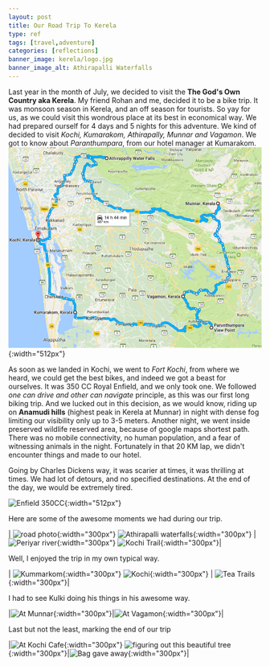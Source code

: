 ```yaml
---
layout: post
title: Our Road Trip To Kerela
type: ref
tags: [travel,adventure]
categories: [reflections]
banner_image: kerela/logo.jpg
banner_image_alt: Athirapalli Waterfalls
---
```

Last year in the month of July, we decided to visit the **The God's Own Country aka Kerela**. My friend Rohan and me, decided it to be a bike trip. It was monsoon season in Kerela, and an off season for tourists. So yay for us, as we could visit this wondrous place at its best in economical way. We had prepared ourself for 4 days and 5 nights for this adventure. We kind of decided to visit *Kochi, Kumarakom, Athirapally, Munnar and Vagamon*. We got to know about *Paranthumpara*, from our hotel manager at Kumarakom. 
![travel itinerary](/public/images/kerela/Iternary.png "We went around in Kerela" ){:width="512px"}

As soon as we landed in Kochi, we went to *Fort Kochi*, from where we heard, we could get the best bikes, and indeed we got a beast for ourselves. It was 350 CC Royal Enfield, and we only took one. We followed *one can drive and other can navigate* principle, as this was our first long biking trip. And we lucked out in this decision, as we would know, riding  up on **Anamudi hills** (highest peak in Kerela at Munnar) in night with dense fog limiting our visibility only up to 3-5 meters. Another night, we went inside preserved wildlife reserved area, because of google maps shortest path. There was no mobile connectivity, no human population, and a fear of witnessing animals in the night. Fortunately in that 20 KM lap, we didn't encounter things and made to our hotel. 

Going by Charles Dickens way, it was scarier at times, it was thrilling at times. We had lot of detours, and no specified destinations. At the end of the day, we would be extremely tired. 

![Enfield 350CC](https://lh3.googleusercontent.com/fk94OyN-Pa9o4qRB7GGq53iHsYYVhaGzqlVT-v3N9At_GRsvRWBsZcm810JhWYlgcSllH56UChA5NFnbvH_HP4wTPZZp047OAL4bm2leGm-eqDop_G4oTByqMe-3oxKClBR1CeUVT8vHa6MdMB3p-SOjQw412Tp1VVnEepauJS5ZvbZtJbqavL7dggz8CDxMKYQlYUw7K_Dl3522fs8YvFRASqEWFWGFz9dIM9abTN3ZLmNi7dz1lDSqKega6FP4Z4ldzUtQu01oSlzSNkzCXhpzbnfvIh-ugu4-CX309D-KIPpRkNuY9IXjDzFZIdC7Li2j-t_7uQVYwPY1ZiXxdjC4Wu3_Q-oexqBX1a9IhvYq0XNjAjzamgzhHooIdJCQWQYSyf8GREPlzBN9G8Lm5xUiEkML4nUGY6QvCiyJZIkjsOmnSoVEABGYeH_uLptQMu-XjXgGNYRbnyQQQv1iQZQfasf3MnGJd9olXk0x4Rb2n_Q-jIGSNoSrTKLY51wJqJMauaChJheJxoZ3pST8YmYzY3X0on-JZi7BirDTgqifa-LiYnvfECmDK5UPlI9T899aLESd0XUiFSII4GAMg694U4TswslvLDZGyjGm1kDMTqy8-5Jl=w1211-h908-no "Our beast bike" ){:width="512px"}

Here are some of the awesome moments we had during our trip. 

| ![road photo](https://lh3.googleusercontent.com/MLkGlHPILXt6An-NR32-e9B_k_-nb2NgjmN-z_tyg-YvUX_BRTXiaCfjtbs7gNiyDNhMb5pEgL8ts2ai80t_gZ8dL_NC_sX0RsntTws0tgZAfKPqsoRmKT_t4LoQ4oESY1b0YDkhNyxA1Q0SFc5GS3C-3TKirgBJ4-6n62gGGsc3OtlO2aPMdzcHxEMwiD4G9acfJpfgzAJ3nqSrZp104MonIOHDjZUjap8vUm4UpFJlz1JYpjSNY1JpgjQVBpf8569AYi3klxtqGu6fTTmKpYcXJeQwmhagA-Ier9Xybs3EekZh_I3IW9KZCbWxip02x6iYZU4ZCe7Hp6sZkiuLwNYlj_w0PStR1RmGadzElPtuQGKF99Xl7X6uTZ3AO3NBzC2kYB9NM4HXtUKEY9JzGZLeiOKQinxJLJ_mSEkfqjmw1T3iMVrDivg1TZYc1ikl8ka8hZSxkjSo4xAVNPUWoUy2CgRyEn4VY0LICr4PRVytLBCzKfCpbI7RPEZXwGHqIkKV3sxkZhlIbxFzakZVWEJwZslN9sYa9X4VCJhyORfHjBcmmJyn4I1ZeRezduk-WCXqBxI-EA4XvXsxmVJeeG5DEhrbi38viTzaC7RvpBwlKaVm=w1211-h908-no "First day, we were excited with goproing the trip"){:width="300px"} ![Athirapalli waterfalls](https://lh3.googleusercontent.com/wZdKEtc4Wmmcnh5aGJfkeJQgIcKfvJYOjD8qsUu9uv3Ji6LuQxdurcxLEcGI-faC6kkZczmPZ3KqdXzc55a1bwgqoKZu4cO6IYQz-rLP6XG16XG4-SrQbevyjP7kMJfK-TRZV15T1uy2V0fe_rh3XK1JQijbcncuY5S_olZenfu-zv0L0wcQ2INbx0K4ehNntWr39_O-fWBCq6Jc24DiKDu4pRYxAKshNQHYovYGR7LIEVRHhEjt8NgKg6Rj85II7Y2_SINzLBIAdxulOqlXLN2c4_gCydhWxiZ0GaSBRfpINClXlxLBQAXafFrTdBKTYNzCU8qXhId-Z4f-nz1Q1uQJoGvXv426JExwmGWtnsq99q0CNETgzaSB9c8RuWXWXpXjmf3wbNVNkQ4t9-Gmb7YXt6IWySkxu4b0ezHsxx-8ujWZfbStnj--Veui6Y89kFr8AYNuPwCEf4VZ-95DfdDDbjK0pHRdRp13EgPN6cHY8knN9_dXiKPf1jZ0Tw2993LK-gDAu-QOpEmgoLi09FPJ3vBcDlq40aj4OycawXBX05ODt9NyaIQbjluG0rdJqJ3U-TxR5uX_jCutLa0mBtC7HwrC7s-RltDX2g8gGRM9v9RserXeHm81aPdyrqzx-b2D_lFlZNvty1FkL0g_-qR6QekjKIWb6PrD7mCEzw=w1211-h908-no "We at Athirapalli waterfalls"){:width="300px"}   | ![Periyar river](https://lh3.googleusercontent.com/8Mxfqt9hDcKUH32DHtKRmw44HxJ7y4r96uBdAaCzbvYoEyxcF1bxeFJz4Hf_i9jZjpIX_UPI5_hR3dWqaDfI-Y9y4Yxcz4bkS3uli3E-508uC0VayWbAFmrLRHirM360ISzMtfacWMaOUmV2r6P0OqfBfuMInK6SCdRgeTWVo0lPCc5ABjmNlZXX8k5sV156AAv-Ph06oz_cJVp_SjrcGKHgKgTTlYzN2gJIE130BoNb76nNUjKYI3swJzqdkrVGbgdEjDLExVbRrxKKUXu3vjbVqqnSLp05k9l67x0wHTF_VEfPYSOyMw0f56270403HZDDpb9fZqtYcvebYiy2PgajMbGfvOAWc1t6jjzU5_9YeRSJK-IGoa7FTEk-1VGZyzyvfBkt3Il8eGGziG-04_stMNCrh3329922wdQTMmaMN7H2iZc9C8OHgsDJjwTMjTWvT6dvbXUx3CDKR5mfzn054EjHcFTglbEeOHazlCg8BhtvoGNJczBEf0j82R-V0ggPGVInPxwjr5LsWcIQzKgqYFrghwMWomTwZkSZae940Hq9ytm_FU4utAKjrAm6cQaOPdBXVTYB-RTafXoegp6IhtwN6X9IjiD-SgoIq-uHw55zPhOpG2lrDSRyzbHzfnworg5v46hE7N-7tshNUvSPdqOmsF8Nl3H842h7mg=w1211-h908-no "After biking in monsoon, we rested up on Periyar Bridge"){:width="300px"}  ![Kochi Trail](https://lh3.googleusercontent.com/yHF8yqbDSVq_kUXYGi5xvZVXr8UO6rZ0bQ4BhuxhI8o-Vgm8eG6zWZHBEhldByqQJr0U6WLWJv6qlJ51QUrNDUyNGIVpg84xD-ypGFUaWNfuvvXLirCT__qER2Bcvuc91TDxsI4gJpSkBJZGLDxKEUs8ntnyY_7xWRypmAQUbd7v2vGGHZ2mxeb6FGtt_zzQTs4jkBnoWFEPhQIr9I2tUe0Zm1HtrOltRbdbGnw6CIRYZeW2PQLqIrbRw012ykprmqJPNpZ6Kd2C9tXcQ_1hHMdxAOoSAas3zxQOJZo_T84myMV6Hj3ashSzs0thNBbKhTqfxfoopvkgGpv-Of0nEdfpRFckRfP3K-_dV9nBOFOIT_1lC3TYhvjeNZJlKx3jzRGHvizlv5VdhxjGbcMhYbNzJS5xdEFfqgS4M-dZ1-vILgkyy2zk5pSYQezJ2zld_upHwkHM_VopskE2sNlgBbfOlmdnx8bo_IVPmb21vSHx7CasfU4QBULrmwLCYbMoW5mV4hJ5j0C7SNdOfqJv5PrnZxA8x548pnLBi46OBNyP-djckYpUPt5zaTM__R8cevxSQ_EAW7EkeJpqiyhG0ws0njIxnbxUZu0-GeKbB2WeWCizhMEQ=s800-no "Backpacking in old Kochi"){:width="300px"}|

Well, I enjoyed the trip in my own typical way.  

| ![Kummarkom](https://lh3.googleusercontent.com/2kyrUJpIkcsgdKyAHE252lSCm7u4K7H5nKb3dP1ymTv9MY8kG19PAwHiuUiB_ufZ0J08hIymXq8BNYILa9TxdK5wWljqYD-Dw03C4qwzPmOq3VnLmIVEvnjzJ79sOGDdGtnj_BGeU2I4E8eVLvUvw7RB4hpH6eEvHMAlMS_gJ6Vibay5DqnnJjcEUjveldVN9DoJOF12l-NVQIX-dDFU1niSCBg-PsY-_v-LGaWW7WVfZP0OJ740BM9szGWYLLz4itKTU1NvfMmTq3GZpCVpyhihXRvdXsLB0Jc6HA7CUftHPelRrWAfUfh3rDGkTpNzgBDbRuoYAs4jDbiFvZW33UXhlH2oixDYZ0BBqAz08herMY6G5v0JwvJJadlz85FWzonJbBr9aZdDHRhCrBHu30skJFgM9vLV5fy73_urdPKuPrTH5dztcsu8XD5nA4bzjbXWBcfkFTHK1nZ9-VFb2y7PaS_cd30ikU6r1w5nXOuRylWwcFPI0hTXJ5b6MiwFxwLOFTfwwuUZL7s-ToXUxXGA6Wflu5LJ1j_M1sFoBndWATtCtJuIjuLa4VbnCACfySvTxtqyf4RFuZMG3_QSFIC_O9aDfFp-v5_h0WULbBZW3_Q1-GW0=w1280-h800-no "In Vagamon lake"){:width="300px"} ![Kochi](https://lh3.googleusercontent.com/yL6q_zOu0uKYpXq5TYS2bZPhd-o_j_mwzXE_xsBnrdsFnDe8W0kZ5mN1jl92idoRzZKRwGkhuGb38dDca0bKg4nuxRArdqpnKUTH3gUswaYzxGPhhhfEP-_FQyjZS5UJ_6y3cK87tRDtJP6eBHasISlaYE3C8QiygiUUrpqUnX3EaaNCdkE_xyXmOekoFPRLBM5UgHN4wywSNMnN5HciStN3nAJIA6IBwqBD_MgyTGQ68KTwRoV8aybmyOkFGkyJbYNMPq0wfNBoaJgICw5zNjLA0mtJzpzo9zGSaZFNI7WfeuwRUxqDCi5sVl1mERGOSeVjlPpwTgU3Y_OR257TCAAlY5IMCktWSvN-3EZ11LyoE2w8hM9wscs0Uc5kzlBw_qrZ0sn5YbvkjOaEFYTzhtOPzzOyLR0TvafFf0WI3b52my09Nf5j9Sv3OGfcMs7vxLWpRHMhAmbuaoX0aMntWbW1Wy9FciJb1LRqQmdOHASCuvKuUDx4QaDMTqfIhoCKxSqZLfPxdyzEZVPiq8N4Xjrfs4qUuBk87mBJK7Ws48GirwR3eMAdJFd_pG1gxvFUOTFLBs47bX0GxjUT3c0h8tlCD1n-wnCvdxVVyYZSgxLZLJ5QDKYsp0WeaBMlhO49GX97UUiny1Av0Ml5j-ArEvuUVYmXTVRhkfd6VWhexw=w1211-h908-no "Kochi Street food"){:width="300px"} | ![Tea Trails](https://lh3.googleusercontent.com/v9yjZ37LY73l_126PBp99Be4ZilCYA57JZbmDZ69ITgjeVbMSYqhvrlutYlmu_7wwZVoVFGQt4_0RYkfdhKHoZG1ovvPhy20Ov8XMIeCFM9l-et9hOKE3MumGOBNhf-pthwN0PkUQzCCs0pKq-rkVHhgNt4ZwBvUvO-_KoszYHk9nd7IC3YM0xKQDGf7ReVay7o_RzIOAsPVpkW08sWCktbjSkV7CAh6S0zfqHyaIxchlVY4IQrcCLC8lndojQJ_y22otTHsXrMUEWzeBIa0tDAgpZtSX8QG1ByhcgVzvjbHDxZazuZMPVMcM_jNrjN5mjx_ibNV35xYR_io4yANuugL2rwtaMiGnFY9IQ7s8bBOXUVZ1d12Cyq6TEWx0v6CM9nNyvHGs3dgzbPZN8zYwh1Rrm-yQAr1zJWoF1FbvCzIIxZAv8uW7bfxlajFAqHypDRONx4Kq0KbmuPrmQmN92EXHgbYUxEurnN6I5F4FaTw12CN1Hx1IRv35mgO491O2rDdOU1BBsCMqV2jU4pWKmYkaULXLcpKZLRXuNOF9vi9KbmKy-V3GrQQVbe0O9RcJOnxYRi6ADdr-EbjRG6wBrrZctITENUvsIv1KfMDuZkyvmio2n7WzEfr6-OgZWrPF5vOpHZ_-0JDR0hK1W-p6z_LNR-zCFZ8Wjiuh6Kp9Q=w681-h908-no "We all have a little Sunny Deol in us"){:width="300px"}|

I had to see Kulki doing his things in his awesome way. 

|![At Munnar](https://lh3.googleusercontent.com/bOgful4inwtlINapu1SukPG-oPZ27TSHKJSv0wLoiPODjOoXs3wNzYDsObW-jq6zKY5tYaelCf4018yXp-xoPLaxP7sUkeUVj-y480SOZFNlpAyl57RDkgaA_vmaswOgMumRqAZ5n92pUe8TFyzYgSuJgp0O3YOL2yc8Qf1DoUpVlzUbjYxi0pqN-AOehtRoWzexkZ7p8r4oEvgnkTTeWMo7sW5tUywPk7uy3v5hxhIsZ81DPZf8VS4mkWkckZmrHo3o3gCo3q1u-VdA9fbNfwZAWtwi8O1ThAhHrX2V1LtsLMGS0Xh7XVwL_c2ZBMrRUlR4Xwl7z4cbl1X7kBldpUwj3lTD9ARppA08LcAZfVz0i102KFLfdEJJeTrJQbx7r4ym7ZAaTyVp7mau8D8Tj1SP2qqxvSqJaNzbSwprXZff0UW3Nc5SX1tLraIzJ-6y-fP2ltmmmNewgpoPMONSdkdkJKkEShpnzvVAfQWbAJU5DNUDySeIbx9paLxMB_0Rp5tgmDB0cm4-VIeZ61owQpPqImF4mhqNGKdLRwKGtkQR644V9r3Xn-kyYJqENB6-htCsju3anqud1klL0-WoIgsiqNm-xX0KckFzfKyjLEmdMQlXnSAz=w681-h908-no "Scaling Anna Mountain with Anna"){:width="300px"}|![At Vagamon](https://lh3.googleusercontent.com/ndLre4DIkSnYRuFPVrBrlISaeppjli21nfat_NazOaR_AqbBqbaLhkEyW8_OCtKD29i71IQobSCcOyk0zwqEDCqj-SDYl0-rg3bZ-RdVw11UQIJ8m4O9aGEJSVz-Yo26FPPdVKCg9jGXz_DCwI_xPlRUwsfJntixN5gom7Of4XdXb-aokvXu60nljFmntFoO7ZkXvwCQoOk9KZhXITXjGKTHuDMLmxOx2kIpQAztvBb0XNpZ4o5NRlkEjeohAjD01HIQ9xNfu08ZNZ5XONf3GIERAnag87RIEE8o9MR9pLctWIAldwtLp6TcoMUguR7K12hWyCuy6yYhZs_0HWyG4v3JlzGVoOMEDwziMC4_ZKWFPjRPjcjWOSCEll1pdLc7xQga7Aj2eoV233tXNUJEycmY2pco6IaT2GpWNw57jZGi0nk0CRCoV-dBckF5tvh6ggO3OBWb0Js9Ok0LDAAhmdzAlpUHCR7yWSLnTEvCEi8pF3ew_uS40YFcYsuqOGiJwFrrR6aahwqOhlgDq-ctkuVWJuEZwuMUuU_cHmdCWHxVRunXn6S1Tn7tzJLvH5wjEUgvfcQviRRN8CDOl5VNweI5N4ti_IpPD11ZVLO5_JVKA7YJizYO0yJr6c4IvktJBAGuHzkP3JrAZElQu4Fie6Q5C6ngFgqbvR0xn_1u5w=s908-no "Anna with handstand"){:width="300px"}|

Last but not the least, marking the end of our trip 

|![At Kochi Cafe](https://lh3.googleusercontent.com/KKyVDfOUvOdSqDfy5k_hhZxD5NaJx5fcO2XVZMwNFeZsuCu_SwkML06LzIczs3rTMNuD-9NlOonRlJGsToV1MbZmgp6rF2DwKSk26D6YDrpMEZzJhJ1dTAS6OcOSCl0wLvQbP0DvL9ITQ9tZq8cNVOLYJWtE89oXAOhwbSS-pTyNb7YPk-BvXGUVBEWoKE0HRhKLNNHEjlC9FVYZc6W0rLQoLQnnSZKiVTxuTER5zk02R_DEC9-_g1g_FIhliJykYZVoGhVCZgvLZhT4CZDWUbwwBujRHsjUj9yoqws1Wrd0KWef_GZcYDUx-0mZyzlyxrvcdhJZyw9IwwqFxDJXMQJYjEBUyO2ZXw4Y6FQIT7-2Jc1_edPBmMQ2VXwZIUAYXJNIvnYXfP5Ubn6oz-ceYniw3qx4Jz0c4PUdHRRx-xR7ryC5HJ_90O5j_vMGfXkjeUqcwbfdojdz13bEL5cHyWcggTx5Vo0b-L18XHCGRJeeWqJ8eYgEz8DEsWtFgdgUhh3Zc95-hkuXzDHv1Bn-_AwLDT0fROGgTv08Q3IRXMCCRMW-c7L8QV_p-TU5W5uOHUZJLKu1hvyYUlyBYLO-OCTticvynUvNlUFK9PTBHt83Cb47=w1280-h800-no "We did not drink, marking the end of our journey"){:width="300px"} ![figuring out this beautiful tree](https://lh3.googleusercontent.com/mWpMpzbXf9fw4kmTPVARTs0baY0GDuitBHdpvtVXQSXURYqzVury7FJvZ9UZ2mMFz4Pi0HAE0JFnamvm-v0HddPwerzzqGtNsFCr4CoZYM60hD52XmBPXf6Cqco531WA40GihpZpwQhbzpLdeKwdmlg70KaPBEje2UxVRCGf4ibxG2L7hxR1va-YBgVoujYamE0P4Up0OYa79bu1ZJ6EUlJ5_RcW4LHRu-Yxd2ldLmoArO7XT8deQqUBuL6nunOBQzDUoA1KriJT4NwV30f2EXNl7Hk75unJQu5wnaQQ1Bvk2t6dYLnGWKdkG5sA9tQfCJ2eN6p7EFGUtfCMDJll-3K75Wb7TmcJBTygt0KtYCFYlQOPY9oeBy-GQAgPJ9VEPExXdz3RtdW9HNQHm-lq9XwkQNghedIPgWdvwaA5Nd8K5TkKFwJ9idj8HQ57OMfEhKszzyMAW10JyPuGO9Gr3Bh4rjfNMnYmil5YOP4En8RJaukXctx9ylRzrG6qlfAvxLuGJbQb4J5ZcCbWJ0zQTUBjFDbHv-OKu90RvgXXyGkg4GNkPIWIoal4oK6GyUIP7UGSQfye3yzk753_47ABEOUDIwJkzls9ORvlSAgqEnT3JDtPQ51B=w1280-h800-no "Wondering, exploring and enjoying"){:width="300px"}|![Bag gave away](https://lh3.googleusercontent.com/4ImuplUGiFIpXxzLgEzcAEPbUtUNhX1ap_SdAhbDnw06VTrdoepwLCSmH1b3oRI-l7ol7dq5_7cRT8LaefAwGmSjFZcKLV2w2SGDwOYijHwMJBBOev1U9P0S84e3ywMuuExJsZae4B50WVM9ZVPc8uYsh17fRgfmEFszzZj_myxkza0DZ7LT6-BM4N5L-1uL6lGaXdkZvF26B88C12XykBge1EKDqExVUPKHeFcT0veJ33EpSIT80SgJC-CfY8Bei-Z6wi3W6JuyEp0EqG5SZlvIoVbwFlIOKUd8umZJOmHtNJ4vGH1necbzj76n9RXy1Iz7G7DTeX5QaO_7b48TNX9KoCioufTcPneKq4ER5R2AKJZ5HNDeIm3pseynodp9z27lnPWAloLLzPSfi3MI2K5SOAz18-hdsE8qYiDumD6z-t6qNE4ofN5rBb7ubPIb_b7syLfpGRQwLEJfiTUgZSLQp4w_zEkk8kCAr1ONdza5HKpVpRhsCMZPzWxpIVHqKe6EN6kAKUdyn9J9-Ao1R99Jp2x1DuT1XdqGp5n326reLUyjHfoIwHu9Trz1rv2gJwavolXc1PHLAnCwhF8MEGNvUF7HYV1ZFYnoyhdLCw9eN503=w165-h220-no "Our bag gave away, sorry Pulkit"){:width="300px"}|
